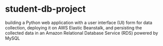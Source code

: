# student-db-project
 building a Python web application with a user interface (UI) form for data collection, deploying it on AWS Elastic Beanstalk, and persisting the collected data in an Amazon Relational Database Service (RDS) powered by MySQL
